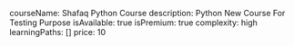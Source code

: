 courseName: Shafaq Python Course
description: Python New Course For Testing Purpose
isAvailable: true
isPremium: true
complexity: high
learningPaths: []
price: 10

